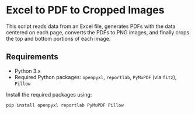 # Excel to PDF to Cropped Images

This script reads data from an Excel file, generates PDFs with the data centered on each page, converts the PDFs to PNG images, and finally crops the top and bottom portions of each image.

## Requirements

- Python 3.x
- Required Python packages: `openpyxl`, `reportlab`, `PyMuPDF` (via `fitz`), `Pillow`

Install the required packages using:

```bash
pip install openpyxl reportlab PyMuPDF Pillow
